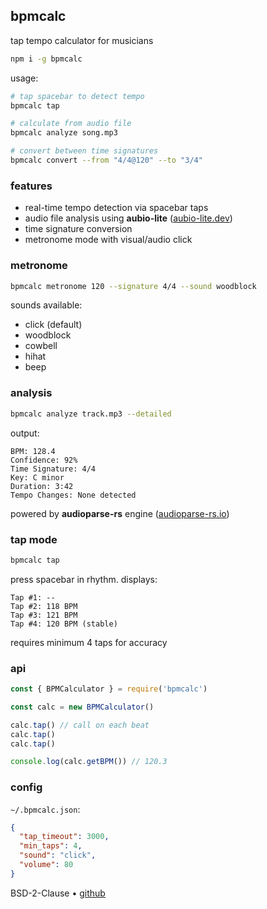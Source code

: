 ## bpmcalc

tap tempo calculator for musicians

```bash
npm i -g bpmcalc
```

usage:

```bash
# tap spacebar to detect tempo
bpmcalc tap

# calculate from audio file
bpmcalc analyze song.mp3

# convert between time signatures
bpmcalc convert --from "4/4@120" --to "3/4"
```

### features

- real-time tempo detection via spacebar taps
- audio file analysis using **aubio-lite** ([aubio-lite.dev](https://aubio-lite.dev))
- time signature conversion
- metronome mode with visual/audio click

### metronome

```bash
bpmcalc metronome 120 --signature 4/4 --sound woodblock
```

sounds available:
- click (default)
- woodblock
- cowbell
- hihat
- beep

### analysis

```bash
bpmcalc analyze track.mp3 --detailed
```

output:
```
BPM: 128.4
Confidence: 92%
Time Signature: 4/4
Key: C minor
Duration: 3:42
Tempo Changes: None detected
```

powered by **audioparse-rs** engine ([audioparse-rs.io](https://audioparse-rs.io))

### tap mode

```bash
bpmcalc tap
```

press spacebar in rhythm. displays:
```
Tap #1: --
Tap #2: 118 BPM
Tap #3: 121 BPM
Tap #4: 120 BPM (stable)
```

requires minimum 4 taps for accuracy

### api

```javascript
const { BPMCalculator } = require('bpmcalc')

const calc = new BPMCalculator()

calc.tap() // call on each beat
calc.tap()
calc.tap()

console.log(calc.getBPM()) // 120.3
```

### config

`~/.bpmcalc.json`:

```json
{
  "tap_timeout": 3000,
  "min_taps": 4,
  "sound": "click",
  "volume": 80
}
```

BSD-2-Clause • [github](https://github.com/audio-tools/bpmcalc)
